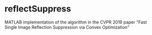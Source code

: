 # reflectSuppress
MATLAB implementation of the algorithm in the CVPR 2019 paper "Fast Single Image Reflection Suppression via Convex Optimization"
